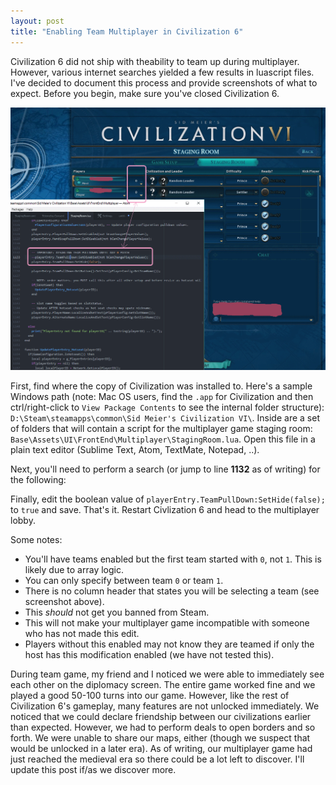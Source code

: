 ```yaml
---
layout: post
title: "Enabling Team Multiplayer in Civilization 6"
---
```


Civilization 6 did not ship with theability to team up during multiplayer. However, various internet searches yielded a few results in luascript files. I've decided to document this process and provide screenshots of what to expect. Before you begin, make sure you've closed Civilization 6.

<img class="responsive-img" src="/images/civ6-team-multiplayer.png">

First, find where the copy of Civilization was installed to. Here's a sample Windows path (note: Mac OS users, find the `.app` for Civilization and then ctrl/right-click to `View Package Contents` to see the internal folder structure): `D:\Steam\steamapps\common\Sid Meier's Civilization VI\`. Inside are a set of folders that will contain a script for the multiplayer game staging room: `Base\Assets\UI\FrontEnd\Multiplayer\StagingRoom.lua`. Open this file in a plain text editor (Sublime Text, Atom, TextMate, Notepad, ..).

Next, you'll need to perform a search (or jump to line **1132** as of writing) for the following:

<script src="https://gist.github.com/code-for-coffee/80eda025a0369085ac8c471ba5412457.js"></script>

Finally, edit the boolean value of `playerEntry.TeamPullDown:SetHide(false);` to `true` and save. That's it. Restart Civlization 6 and head to the multiplayer lobby.

Some notes:

- You'll have teams enabled but the first team started with `0`, not `1`. This is likely due to array logic.
- You can only specify between team `0` or team `1`.
- There is no column header that states you will be selecting a team (see screenshot above).
- This _should_ not get you banned from Steam.
- This will not make your multiplayer game incompatible with someone who has not made this edit.
- Players without this enabled may not know they are teamed if only the host has this modification enabled (we have not tested this).

During team game, my friend and I noticed we were able to immediately see each other on the diplomacy screen. The entire game worked fine and we played a good 50-100 turns into our game. However, like the rest of Civilization 6's gameplay, many features are not unlocked immediately. We noticed that we could declare friendship between our civilizations earlier than expected. However, we had to perform deals to open borders and so forth. We were unable to share our maps, either (though we suspect that would be unlocked in a later era). As of writing, our multiplayer game had just reached the medieval era so there could be a lot left to discover. I'll update this post if/as we discover more. 

